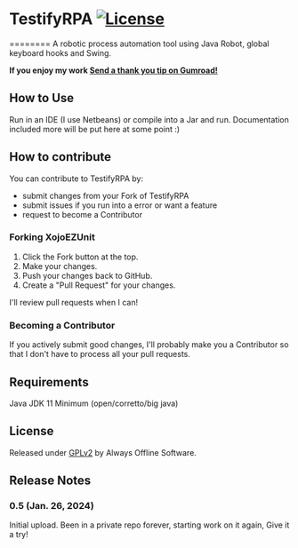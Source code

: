 # TestifyRPA [![License](https://img.shields.io/badge/License-GPLv2-green)](#license)
========
A robotic process automation tool using Java Robot, global keyboard hooks and Swing.
<dl>
  <b>If you enjoy my work  <a class="gumroad-button" href="https://alwaysoffline.gumroad.com/l/Thanks" data-gumroad-overlay-checkout="true">Send a thank you tip on Gumroad!</a></b>
</dl>

## How to Use

Run in an IDE (I use Netbeans) or compile into a Jar and run.
Documentation included more will be put here at some point :)

## How to contribute

You can contribute to TestifyRPA by:

- submit changes from your Fork of TestifyRPA
- submit issues if you run into a error or want a feature
- request to become a Contributor

### Forking XojoEZUnit

1. Click the Fork button at the top.
2. Make your changes.
3. Push your changes back to GitHub.
4. Create a "Pull Request" for your changes.

I'll review pull requests when I can!

### Becoming a Contributor

If you actively submit good changes, I'll probably make you a Contributor so that I don't have to process all your pull requests.

## Requirements

Java JDK 11 Minimum (open/corretto/big java)

## License

Released under <a href=https://www.gnu.org/licenses/old-licenses/gpl-2.0.md>GPLv2</a> by Always Offline Software.

## Release Notes

### 0.5 (Jan. 26, 2024)
Initial upload. Been in a private repo forever, starting work on it again, Give it a try!




